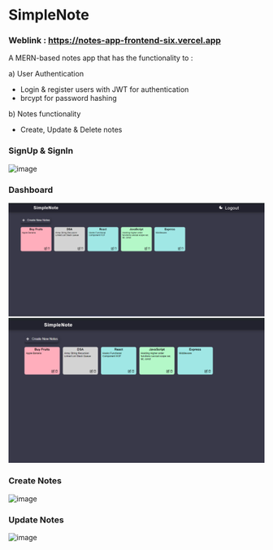 # SimpleNote
### Weblink : https://notes-app-frontend-six.vercel.app
A MERN-based notes app that has the functionality to :  

a)  User Authentication  
  - Login & register users with JWT for authentication
  - brcypt for password hashing

b)  Notes functionality
  - Create, Update & Delete notes



### SignUp & SignIn
<img width="807" alt="image" src="https://github.com/logic-found/Notes-app/assets/93260606/39dcf9fc-57de-455b-a524-c1c3e502b2e9">

### Dashboard

![alt text](image.png)
![alt text](image-1.png)

### Create Notes
<img width="949" alt="image" src="https://github.com/logic-found/SimpleNote/assets/93260606/d8a94c1f-f2ac-4410-8075-b2f04006c798">

### Update Notes
<img width="949" alt="image" src="https://github.com/logic-found/SimpleNote/assets/93260606/2601756b-3571-4ddf-815e-8085d98dc973">

